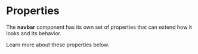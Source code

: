 # Properties

The **navbar** component has its own set of properties that can extend how it looks and its behavior. 

Learn more about these properties below.